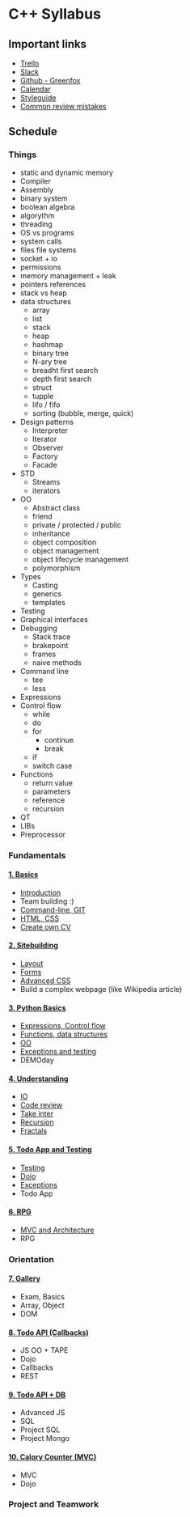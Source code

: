 # C++ Syllabus

## Important links
- [Trello](https://trello.com/)
- [Slack](https://slack.com/)
- [Github - Greenfox](https://github.com/greenfox-academy)
- [Calendar](https://calendar.google.com/calendar/)
- [Styleguide](STYLEGUIDE.md)
- [Common review mistakes](review/)

## Schedule

### Things

 - static and dynamic memory
 - Compiler
 - Assembly
 - binary system
 - boolean algebra
 - algorythm
 - threading
 - OS vs programs
 - system calls
 - files file systems
 - socket + io
 - permissions
 - memory management + leak
 - pointers references
 - stack vs heap
 - data structures
   - array
   - list
   - stack
   - heap
   - hashmap
   - binary tree
   - N-ary tree
   - breadht first search
   - depth first search
   - struct
   - tupple
   - lifo / fifo
   - sorting (bubble, merge, quick)
 - Design patterns
   - Interpreter
   - Iterator
   - Observer
   - Factory
   - Facade
 - STD
   - Streams
   - iterators
 - OO
   - Abstract class
   - friend
   - private / protected / public
   - inheritance
   - object composition
   - object management
   - object lifecycle management
   - polymorphism
 - Types
   - Casting
   - generics
   - templates
 - Testing
 - Graphical interfaces
 - Debugging
   - Stack trace
   - brakepoint
   - frames
   - naive methods
 - Command line
   - tee
   - less
 - Expressions
 - Control flow
   - while
   - do
   - for
     - continue
     - break
   - if
   - switch case
 - Functions
   - return value
   - parameters
   - reference
   - recursion
 - QT
 - LIBs
 - Preprocessor











### Fundamentals

#### [1. Basics](week-01/)
- [Introduction](week-01/1-introduction)
- Team building :)
- [Command-line, GIT](week-01/3-command-line)
- [HTML, CSS](week-01/4-html-css)
- [Create own CV](week-01/5-cv)

#### [2. Sitebuilding](week-02/)
- [Layout](week-02/1-layout)
- [Forms](week-02/2-forms)
- [Advanced CSS](week-02/3-advanced-css)
- Build a complex webpage (like Wikipedia article)

#### [3. Python Basics](week-03/)
- [Expressions, Control flow](week-03/1-expressions-control-flow)
- [Functions, data structures](week-03/2-functions-data-structures)
- [OO](week-03/3-oo-class)
- [Exceptions and testing](week-03/4-exceptions-testing)
- DEMOday

#### [4. Understanding](week-04/)
- [IO](week-04/1-pip-io-modules)
- [Code review](week-04/2-code-review)
- [Take inter](week-04/3-graphics)
- [Recursion](week-04/4-recursion)
- [Fractals](week-04/5-fractals)

#### [5. Todo App and Testing](week-05/)
- [Testing](week-05/1-tdd)
- [Dojo](week-05/2-dojo)
- [Exceptions](week-05/3-exceptions)
- Todo App

#### [6. RPG](week-06/)
- [MVC and Architecture](week-06/1-architecture)
- RPG

### Orientation

#### [7. Gallery](week-07/)
- Exam, Basics
- Array, Object
- DOM

#### [8. Todo API (Callbacks)](week-08/)
- JS OO + TAPE
- Dojo
- Callbacks
- REST

#### [9. Todo API + DB](week-09/)
- Advanced JS
- SQL
- Project SQL
- Project Mongo

#### [10. Calory Counter (MVC)](week-10/)
- MVC
- Dojo


### Project and Teamwork
